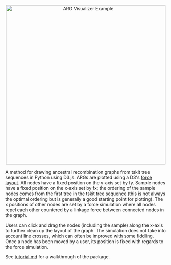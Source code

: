 <p align="center">
  <img alt="ARG Visualizer Example" src="https://raw.githubusercontent.com/kitchensjn/tskit_arg_visualizer/master/images/tskit_arg_visualizer.png" width="500">
</p>

A method for drawing ancestral recombination graphs from tskit tree sequences in Python using D3.js. ARGs are plotted using a D3's [force layout](https://github.com/d3/d3-force). All nodes have a fixed position on the y-axis set by fy. Sample nodes have a fixed position on the x-axis set by fx; the ordering of the sample nodes comes from the first tree in the tskit tree sequence (this is not always the optimal ordering but is generally a good starting point for plotting). The x positions of other nodes are set by a force simulation where all nodes repel each other countered by a linkage force between connected nodes in the graph.

Users can click and drag the nodes (including the sample) along the x-axis to further clean up the layout of the graph. The simulation does not take into account line crosses, which can often be improved with some fiddling. Once a node has been moved by a user, its position is fixed with regards to the force simulation.

See [tutorial.md](https://github.com/kitchensjn/tskit_arg_visualizer/blob/main/docs/tutorial.md) for a walkthrough of the package.